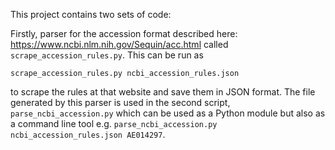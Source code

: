 This project contains two sets of code:

Firstly, parser for the accession format described here: https://www.ncbi.nlm.nih.gov/Sequin/acc.html called 
`scrape_accession_rules.py`. This can be run as 

```
scrape_accession_rules.py ncbi_accession_rules.json
```

to scrape the rules at that website and save them in JSON format. The file generated by this parser is
used in the second script, `parse_ncbi_accession.py` which can be used as a Python module but also
as a command line tool e.g. `parse_ncbi_accession.py ncbi_accession_rules.json AE014297`.